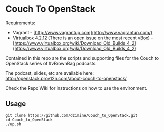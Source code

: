 # Couch To OpenStack

Requirements: 

* Vagrant - [http://www.vagrantup.com](http://www.vagrantup.com/)
* Virtualbox 4.2.12 (There is an open issue on the most recent vBox) - [https://www.virtualbox.org/wiki/Download_Old_Builds_4_2](https://www.virtualbox.org/wiki/Download_Old_Builds_4_2)


Contained in this repo are the scripts and supporting files for the Couch to OpenStack series of #vBrownBag podcasts.

The podcast, slides, etc are available here: http://openstack.prov12n.com/about-couch-to-openstack/

Check the Repo Wiki for instructions on how to use the environment.

## Usage

	git clone https://github.com/dzimine/Couch_to_OpenStack.git
	cd Couch_to_OpenStack
	./up.sh

